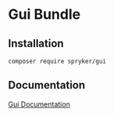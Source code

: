 # Gui Bundle

## Installation

```
composer require spryker/gui
```

## Documentation

[Gui Documentation](https://spryker.github.io/gui/index.html)




